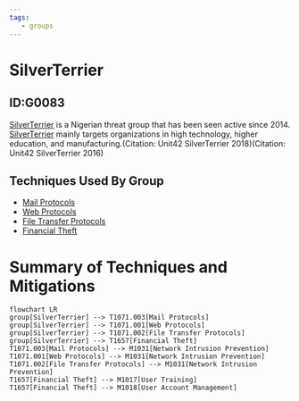 ```yaml
---
tags:
   - groups
---
```

# SilverTerrier
## ID:G0083
[SilverTerrier](/mitre/groups/G0083) is a Nigerian threat group that has been seen active since 2014. [SilverTerrier](/mitre/groups/G0083) mainly targets organizations in high technology, higher education, and manufacturing.(Citation: Unit42 SilverTerrier 2018)(Citation: Unit42 SilverTerrier 2016)
## Techniques Used By Group
* [Mail Protocols](techniques/T1071/003)
* [Web Protocols](techniques/T1071/001)
* [File Transfer Protocols](techniques/T1071/002)
* [Financial Theft](techniques/T1657)

# Summary of Techniques and Mitigations
```mermaid
flowchart LR
group[SilverTerrier] --> T1071.003[Mail Protocols]
group[SilverTerrier] --> T1071.001[Web Protocols]
group[SilverTerrier] --> T1071.002[File Transfer Protocols]
group[SilverTerrier] --> T1657[Financial Theft]
T1071.003[Mail Protocols] --> M1031[Network Intrusion Prevention]
T1071.001[Web Protocols] --> M1031[Network Intrusion Prevention]
T1071.002[File Transfer Protocols] --> M1031[Network Intrusion Prevention]
T1657[Financial Theft] --> M1017[User Training]
T1657[Financial Theft] --> M1018[User Account Management]
```